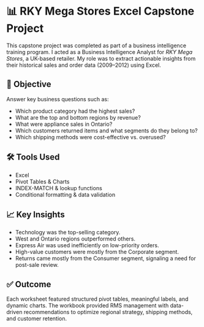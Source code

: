 # 📊 RKY Mega Stores Excel Capstone Project

This capstone project was completed as part of a business intelligence training program. I acted as a Business Intelligence Analyst for *RKY Mega Stores*, a UK-based retailer. My role was to extract actionable insights from their historical sales and order data (2009–2012) using Excel.

## 🧠 Objective

Answer key business questions such as:
- Which product category had the highest sales?
- What are the top and bottom regions by revenue?
- What were appliance sales in Ontario?
- Which customers returned items and what segments do they belong to?
- Which shipping methods were cost-effective vs. overused?

## 🛠 Tools Used
- Excel
- Pivot Tables & Charts
- INDEX-MATCH & lookup functions
- Conditional formatting & data validation

## 📈 Key Insights
- Technology was the top-selling category.
- West and Ontario regions outperformed others.
- Express Air was used inefficiently on low-priority orders.
- High-value customers were mostly from the Corporate segment.
- Returns came mostly from the Consumer segment, signaling a need for post-sale review.

## ✅ Outcome
Each worksheet featured structured pivot tables, meaningful labels, and dynamic charts. The workbook provided RMS management with data-driven recommendations to optimize regional strategy, shipping methods, and customer retention.

